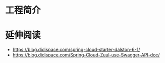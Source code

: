 # 工程简介

# 延伸阅读
*   https://blog.didispace.com/spring-cloud-starter-dalston-6-1/
*   https://blog.didispace.com/Spring-Cloud-Zuul-use-Swagger-API-doc/
